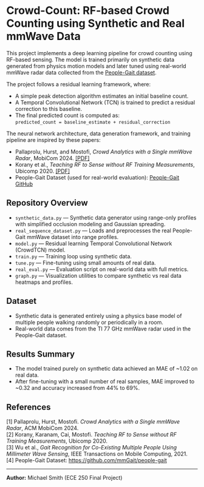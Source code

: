 # Crowd-Count: RF-based Crowd Counting using Synthetic and Real mmWave Data

This project implements a  deep learning pipeline for crowd counting using RF-based sensing. The model is trained primarily on synthetic data generated from physics motion models and later tuned using real-world mmWave radar data collected from the [People-Gait dataset](https://github.com/mmGait/people-gait).

The project follows a residual learning framework, where:

- A simple peak detection algorithm estimates an initial baseline count.
- A Temporal Convolutional Network (TCN) is trained to predict a residual correction to this baseline.
- The final predicted count is computed as:  
  `predicted_count = baseline_estimate + residual_correction`

The neural network architecture, data generation framework, and training pipeline are inspired by these papers:

- Pallaprolu, Hurst, and Mostofi, *Crowd Analytics with a Single mmWave Radar*, MobiCom 2024. [[PDF]](https://web.ece.ucsb.edu/~ymostofi/papers/PallaproluHurstMostofi_MobiCom24.pdf)
- Korany et al., *Teaching RF to Sense without RF Training Measurements*, Ubicomp 2020. [[PDF]](https://web.ece.ucsb.edu/~ymostofi/papers/Ubicom20_KoranyKaranamCaiMostofi.pdf)
- People-Gait Dataset (used for real-world evaluation): [People-Gait GitHub](https://github.com/mmGait/people-gait)

## Repository Overview

- `synthetic_data.py` — Synthetic data generator using range-only profiles with simplified occlusion modeling and Gaussian spreading.
- `real_sequence_dataset.py` — Loads and preprocesses the real People-Gait mmWave dataset into range profiles.
- `model.py` — Residual learning Temporal Convolutional Network (CrowdTCN) model.
- `train.py` — Training loop using synthetic data.
- `tune.py` — Fine-tuning using small amounts of real data.
- `real_eval.py` — Evaluation script on real-world data with full metrics.
- `graph.py` — Visualization utilities to compare synthetic vs real data heatmaps and profiles.

## Dataset

- Synthetic data is generated entirely using a physics base model of multiple people walking randomly or periodically in a room.
- Real-world data comes from the TI 77 GHz mmWave radar used in the People-Gait dataset.

## Results Summary

- The model trained purely on synthetic data achieved an MAE of ~1.02 on real data.
- After fine-tuning with a small number of real samples, MAE improved to ~0.32 and accuracy increased from 44% to 69%.

## References

[1] Pallaprolu, Hurst, Mostofi. *Crowd Analytics with a Single mmWave Radar*, ACM MobiCom 2024.  
[2] Korany, Karanam, Cai, Mostofi. *Teaching RF to Sense without RF Training Measurements*, Ubicomp 2020.  
[3] Wu et al., *Gait Recognition for Co-Existing Multiple People Using Millimeter Wave Sensing*, IEEE Transactions on Mobile Computing, 2021.  
[4] People-Gait Dataset: https://github.com/mmGait/people-gait

---

**Author:** Michael Smith (ECE 250 Final Project)




